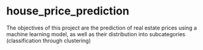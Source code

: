 # house_price_prediction
The objectives of this project are the prediction of real estate prices using a machine learning model, as well as their distribution into subcategories (classification through clustering)
